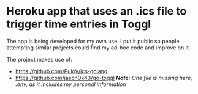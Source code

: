 # Heroku app that uses an .ics file to trigger time entries in Toggl

The app is being developed for my own use. I put it public so people attempting similar projects could find my ad-hoc code and improve on it.

The project makes use of: 

- https://github.com/PuloV/ics-golang
- https://github.com/jason0x43/go-toggl
***Note:** One file is missing here, .env, as it includes my personal information*
